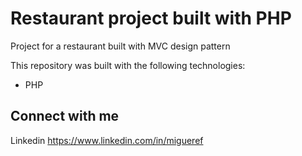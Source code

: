 Restaurant project built with PHP
=====================

Project for a restaurant built with MVC design pattern

This repository was built with the following technologies:

  - PHP

## Connect with me

Linkedin https://www.linkedin.com/in/migueref
